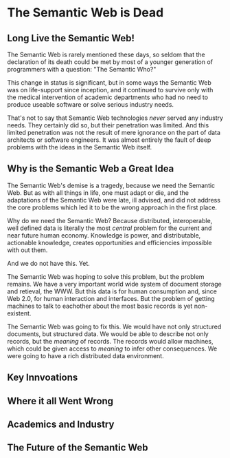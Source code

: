 # The Semantic Web is Dead
## Long Live the Semantic Web!

The Semantic Web is rarely mentioned these days, so seldom that the
declaration of its death could be met by most of a younger generation
of programmers with a question: "The Semantic Who?"

This change in status is significant, but in some ways the Semantic
Web was on life-support since inception, and it continued to survive
only with the medical intervention of academic departments who had no
need to produce useable software or solve serious industry needs.

That's not to say that Semantic Web technologies *never* served any
industry needs. They certainly did so, but their penetration was
limited. And this limited penetration was not the result of mere
ignorance on the part of data architects or software engineers. It was
almost entirely the fault of deep problems with the ideas in the
Semantic Web itself.

## Why is the Semantic Web a Great Idea

The Semantic Web's demise is a tragedy, because we need the Semantic
Web. But as with all things in life, one must adapt or die, and the
adaptations of the Semantic Web were late, ill advised, and did not
address the core problems which led it to be the wrong approach in the
first place.

Why do we need the Semantic Web? Because distributed, interoperable,
well defined data is literally the most *central* problem for the
current and near future human economy. Knowledge is power, and
distributable, actionable knowledge, creates opportunities and
efficiencies impossible with out them.

And we do not have this. Yet.

The Semantic Web was hoping to solve this problem, but the problem
remains. We have a very important world wide system of document
storage and retieval, the WWW. But this data is for human consumption
and, since Web 2.0, for human interaction and interfaces. But the
problem of getting machines to talk to eachother about the most basic
records is yet non-existent.

The Semantic Web was going to fix this. We would have not only
structured documents, but structured data. We would be able to
describe not only records, but the *meaning* of records. The records
would allow machines, which could be given access to *meaning* to
infer other consequences. We were going to have a rich distributed
data environment.

## Key Innvoations

## Where it all Went Wrong

## Academics and Industry

## The Future of the Semantic Web

